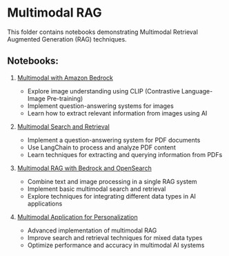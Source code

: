 # Multimodal RAG

This folder contains notebooks demonstrating Multimodal Retrieval Augmented Generation (RAG) techniques.

## Notebooks:

1. [Multimodal with Amazon Bedrock](01_Bedrock_Multimodal.ipynb)
   - Explore image understanding using CLIP (Contrastive Language-Image Pre-training)
   - Implement question-answering systems for images
   - Learn how to extract relevant information from images using AI

2. [Multimodal Search and Retrieval](02_Bedrock_Multimodal_Search_Retrieval.ipynb)
   - Implement a question-answering system for PDF documents
   - Use LangChain to process and analyze PDF content
   - Learn techniques for extracting and querying information from PDFs

3. [Multimodal RAG with Bedrock and OpenSearch](03_Bedrock_Multimodal_RAG.ipynb)
   - Combine text and image processing in a single RAG system
   - Implement basic multimodal search and retrieval
   - Explore techniques for integrating different data types in AI applications

4. [Multimodal Application for Personalization](04_Multimodal_App_Personalization.ipynb)
   - Advanced implementation of multimodal RAG
   - Improve search and retrieval techniques for mixed data types
   - Optimize performance and accuracy in multimodal AI systems